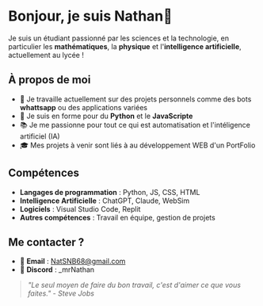 # Bonjour, je suis Nathan👋
Je suis un étudiant passionné par les sciences et la technologie, en particulier les **mathématiques**, la **physique** et l'**intelligence artificielle**, actuellement au lycée !

## À propos de moi
- 🔭 Je travaille actuellement sur des projets personnels comme des bots **whattsapp** ou des applications variées 
- 🌱 Je suis en forme pour du **Python** et le **JavaScripte**
- 📚 Je me passionne pour tout ce qui est automatisation et l'intéligence artificiel (IA) 
- 🎓 Mes projets à venir sont liés à au développement WEB d'un PortFolio

## Compétences
- **Langages de programmation** : Python, JS, CSS, HTML
- **Intelligence Artificielle** : ChatGPT, Claude, WebSim
- **Logiciels** : Visual Studio Code, Replit
- **Autres compétences** : Travail en équipe, gestion de projets

## Me contacter ?

- 📧 **Email** : NatSNB68@gmail.com
- 💬 **Discord** : _mrNathan

> *"Le seul moyen de faire du bon travail, c'est d'aimer ce que vous faites." - Steve Jobs*

